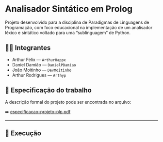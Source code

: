 # Analisador Sintático em Prolog

Projeto desenvolvido para a disciplina de Paradigmas de Linguagens de Programação, com foco educacional na implementação de um analisador léxico e sintático voltado para uma “sublinguagem” de Python.

## :man_technologist: Integrantes

- Arthur Félix — `ArthurHappx`
- Daniel Damião — `DanielPDamiao`
- João Moitinho — `DevMoitinho`
- Arthur Rodrigues — `Arthyp`

## :page_facing_up: Especificação do trabalho

A descrição formal do projeto pode ser encontrada no arquivo:

:arrow_right: [especificacao-projeto-plp.pdf](especificacao-projeto-plp.pdf)

---

## :rocket: Execução


